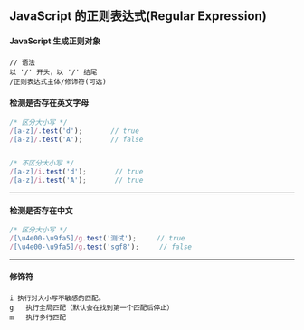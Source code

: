 ## JavaScript 的正则表达式(Regular Expression)
#### JavaScript 生成正则对象
```
// 语法
以 '/' 开头，以 '/' 结尾
/正则表达式主体/修饰符(可选)
```

#### 检测是否存在英文字母
```JavaScript
/* 区分大小写 */
/[a-z]/.test('d');       // true
/[a-z]/.test('A');       // false


/* 不区分大小写 */
/[a-z]/i.test('d');       // true
/[a-z]/i.test('A');       // true
```


---
#### 检测是否存在中文
```JavaScript
/* 区分大小写 */
/[\u4e00-\u9fa5]/g.test('测试');     // true
/[\u4e00-\u9fa5]/g.test('sgf8');     // false
```



---
#### 修饰符
```
i 执行对大小写不敏感的匹配。
g	执行全局匹配（默认会在找到第一个匹配后停止）
m	执行多行匹配
```
